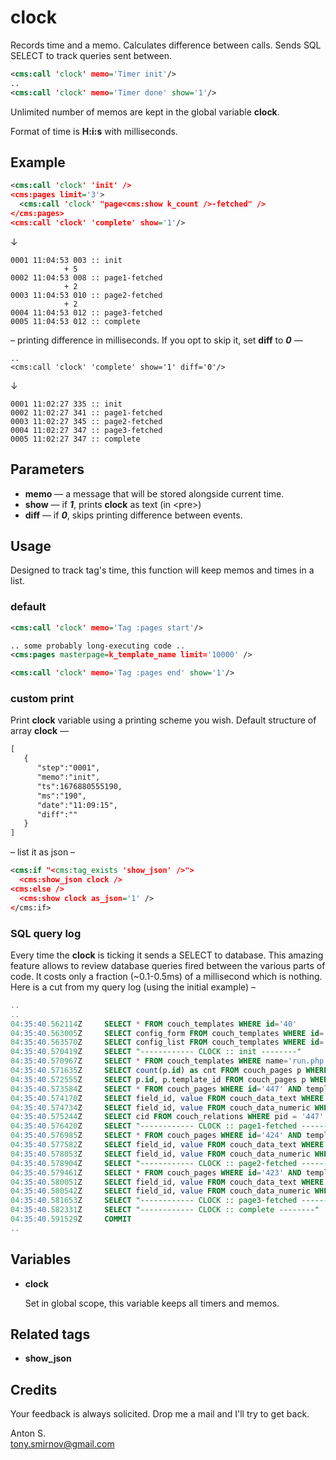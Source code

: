 # clock

Records time and a memo. Calculates difference between calls. Sends SQL SELECT to track queries sent between.

```xml
<cms:call 'clock' memo='Timer init'/>
..
<cms:call 'clock' memo='Timer done' show='1'/>
```

Unlimited number of memos are kept in the global variable **clock**.

Format of time is **H:i:s** with milliseconds.

## Example

```xml
<cms:call 'clock' 'init' />
<cms:pages limit='3'>
  <cms:call 'clock' "page<cms:show k_count />-fetched" />
</cms:pages>
<cms:call 'clock' 'complete' show='1'/>
```

↓

```
0001 11:04:53 003 :: init
            + 5
0002 11:04:53 008 :: page1-fetched
            + 2
0003 11:04:53 010 :: page2-fetched
            + 2
0004 11:04:53 012 :: page3-fetched
0005 11:04:53 012 :: complete
```

– printing difference in milliseconds. If you opt to skip it, set **diff** to ***0*** —

```
..
<cms:call 'clock' 'complete' show='1' diff='0'/>
```

↓

```
0001 11:02:27 335 :: init
0002 11:02:27 341 :: page1-fetched
0003 11:02:27 345 :: page2-fetched
0004 11:02:27 347 :: page3-fetched
0005 11:02:27 347 :: complete
```

## Parameters

* __memo__ — a message that will be stored alongside current time.
* __show__ — if ***1***, prints **clock** as text (in &lt;pre&gt;)
* __diff__ — if ***0***, skips printing difference between events.

## Usage

Designed to track tag's time, this function will keep memos and times in a list.

### default

```xml
<cms:call 'clock' memo='Tag :pages start'/>

.. some probably long-executing code ..
<cms:pages masterpage=k_template_name limit='10000' />

<cms:call 'clock' memo='Tag :pages end' show='1'/>
```

### custom print

Print **clock** variable using a printing scheme you wish. Default structure of array **clock** —

```xml
[
   {
      "step":"0001",
      "memo":"init",
      "ts":1676880555190,
      "ms":"190",
      "date":"11:09:15",
      "diff":""
   }
]
```

– list it as json –

```xml
<cms:if "<cms:tag_exists 'show_json' />">
  <cms:show_json clock />
<cms:else />
  <cms:show clock as_json='1' />
</cms:if>
```

### SQL query log

Every time the **clock** is ticking it sends a SELECT to database. This amazing feature allows to review database queries fired between the various parts of code. It costs only a fraction (~0.1-0.5ms) of a millisecond which is nothing. Here is a cut from my query log (using the initial example) –

```sql
..
..
04:35:40.562114Z	 SELECT * FROM couch_templates WHERE id='40'
04:35:40.563005Z	 SELECT config_form FROM couch_templates WHERE id='40'
04:35:40.563570Z	 SELECT config_list FROM couch_templates WHERE id='40'
04:35:40.570419Z	 SELECT "------------ CLOCK :: init --------"
04:35:40.570967Z	 SELECT * FROM couch_templates WHERE name='run.php'
04:35:40.571635Z	 SELECT count(p.id) as cnt FROM couch_pages p WHERE p.template_id='40' AND p.publish_date < '2023-02-21 07:35:40' AND NOT p.publish_date = '0000-00-00 00:00:00' AND p.parent_id=0
04:35:40.572555Z	 SELECT p.id, p.template_id FROM couch_pages p WHERE p.template_id='40' AND p.publish_date < '2023-02-21 07:35:40' AND NOT p.publish_date = '0000-00-00 00:00:00' AND p.parent_id=0 ORDER BY p.publish_date desc LIMIT 0, 3
04:35:40.573584Z	 SELECT * FROM couch_pages WHERE id='447' AND template_id='40'
04:35:40.574170Z	 SELECT field_id, value FROM couch_data_text WHERE page_id='447'
04:35:40.574734Z	 SELECT field_id, value FROM couch_data_numeric WHERE page_id='447'
04:35:40.575244Z	 SELECT cid FROM couch_relations WHERE pid = '447' AND fid = '11387'
04:35:40.576420Z	 SELECT "------------ CLOCK :: page1-fetched --------"
04:35:40.576985Z	 SELECT * FROM couch_pages WHERE id='424' AND template_id='40'
04:35:40.577582Z	 SELECT field_id, value FROM couch_data_text WHERE page_id='424'
04:35:40.578053Z	 SELECT field_id, value FROM couch_data_numeric WHERE page_id='424'
04:35:40.578904Z	 SELECT "------------ CLOCK :: page2-fetched --------"
04:35:40.579461Z	 SELECT * FROM couch_pages WHERE id='423' AND template_id='40'
04:35:40.580051Z	 SELECT field_id, value FROM couch_data_text WHERE page_id='423'
04:35:40.580542Z	 SELECT field_id, value FROM couch_data_numeric WHERE page_id='423'
04:35:40.581653Z	 SELECT "------------ CLOCK :: page3-fetched --------"
04:35:40.582331Z	 SELECT "------------ CLOCK :: complete --------"
04:35:40.591529Z	 COMMIT
..
```

## Variables

* **clock**

    Set in global scope, this variable keeps all timers and memos.

## Related tags

* **show_json**

## Credits

Your feedback is always solicited. Drop me a mail and I'll try to get back.

Anton S.\
tony.smirnov@gmail.com
